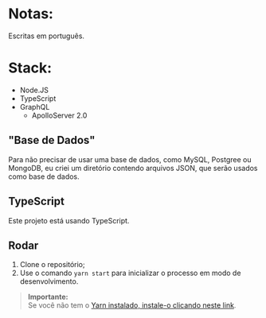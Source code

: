 # Notas:

Escritas em português.

# Stack:

- Node.JS
- TypeScript
- GraphQL
  - ApolloServer 2.0

## "Base de Dados"

Para não precisar de usar uma base de dados, como MySQL, Postgree ou MongoDB, eu criei um diretório contendo arquivos JSON, que serão usados como base de dados.

## TypeScript

Este projeto está usando TypeScript.

## Rodar

1. Clone o repositório;
2. Use o comando `yarn start` para inicializar o processo em modo de desenvolvimento.

> **Importante:**  
> Se você não tem o [Yarn instalado, instale-o clicando neste link](https://yarnpkg.com/).
